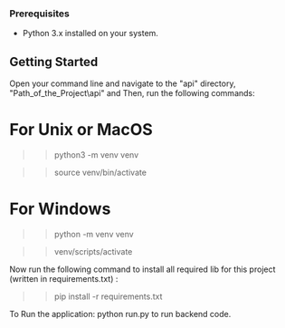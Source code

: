 ### Prerequisites
- Python 3.x installed on your system.

## Getting Started

Open your command line and navigate to the "api" directory, "Path_of_the_Project\api" and 
Then, run the following commands:

 # For Unix or MacOS
>> python3 -m venv venv

>> source venv/bin/activate

# For Windows
>> python -m venv venv

>> venv/scripts/activate

Now run the following command to install all required lib for this project (written in requirements.txt) : 

>> pip install -r requirements.txt

To Run the application:
    python run.py to run backend code.
